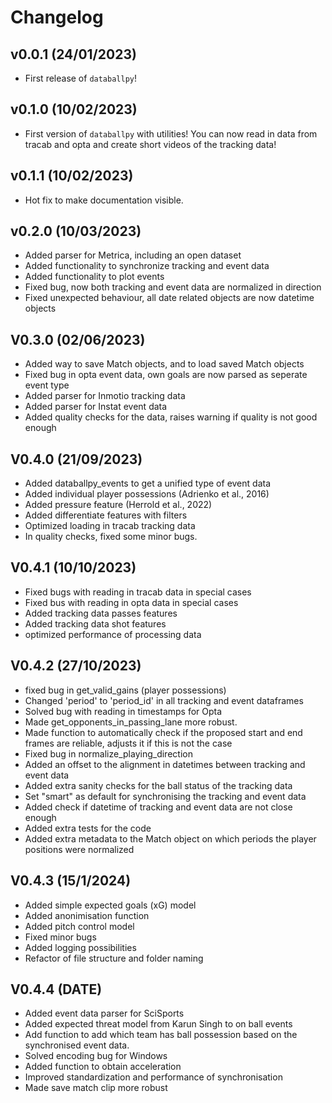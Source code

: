 # Changelog

<!--next-version-placeholder-->

## v0.0.1 (24/01/2023)

- First release of `databallpy`!

## v0.1.0 (10/02/2023)

- First version of `databallpy` with utilities! You can now read in data from tracab and opta and create short videos of the tracking data!

## v0.1.1 (10/02/2023)

- Hot fix to make documentation visible.

## v0.2.0 (10/03/2023)

- Added parser for Metrica, including an open dataset
- Added functionality to synchronize tracking and event data
- Added functionality to plot events
- Fixed bug, now both tracking and event data are normalized in direction
- Fixed unexpected behaviour, all date related objects are now datetime objects

## V0.3.0 (02/06/2023)

- Added way to save Match objects, and to load saved Match objects
- Fixed bug in opta event data, own goals are now parsed as seperate event type
- Added parser for Inmotio tracking data
- Added parser for Instat event data
- Added quality checks for the data, raises warning if quality is not good enough

## V0.4.0 (21/09/2023)

- Added databallpy_events to get a unified type of event data
- Added individual player possessions (Adrienko et al., 2016)
- Added pressure feature (Herrold et al., 2022)
- Added differentiate features with filters
- Optimized loading in tracab tracking data
- In quality checks, fixed some minor bugs.

## V0.4.1 (10/10/2023)

- Fixed bugs with reading in tracab data in special cases
- Fixed bus with reading in opta data in special cases
- Added tracking data passes features
- Added tracking data shot features
- optimized performance of processing data

## V0.4.2 (27/10/2023)

- fixed bug in get_valid_gains (player possessions)
- Changed 'period' to 'period_id' in all tracking and event dataframes
- Solved bug with reading in timestamps for Opta
- Made get_opponents_in_passing_lane more robust.
- Made function to automatically check if the proposed start and end frames are reliable, adjusts it if this is not the case
- Fixed bug in normalize_playing_direction
- Added an offset to the alignment in datetimes between tracking and event data
- Added extra sanity checks for the ball status of the tracking data
- Set "smart" as default for synchronising the tracking and event data
- Added check if datetime of tracking and event data are not close enough
- Added extra tests for the code
- Added extra metadata to the Match object on which periods the player positions were normalized

## V0.4.3 (15/1/2024)

- Added simple expected goals (xG) model
- Added anonimisation function
- Added pitch control model
- Fixed minor bugs
- Added logging possibilities
- Refactor of file structure and folder naming

## V0.4.4 (DATE)

- Added event data parser for SciSports
- Added expected threat model from Karun Singh to on ball events
- Add function to add which team has ball possession based on the synchronised event data.
- Solved encoding bug for Windows
- Added function to obtain acceleration
- Improved standardization and performance of synchronisation
- Made save match clip more robust



